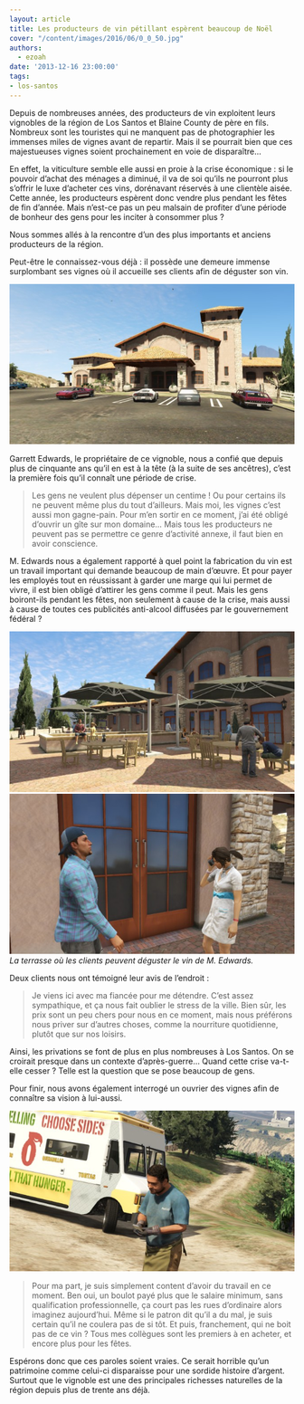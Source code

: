 ```yaml
---
layout: article
title: Les producteurs de vin pétillant espèrent beaucoup de Noël
cover: "/content/images/2016/06/0_0_50.jpg"
authors:
  - ezoah
date: '2013-12-16 23:00:00'
tags:
- los-santos
---
```


Depuis de nombreuses années, des producteurs de vin exploitent leurs vignobles de la région de Los Santos et Blaine County de père en fils. Nombreux sont les touristes qui ne manquent pas de photographier les immenses miles de vignes avant de repartir. Mais il se pourrait bien que ces majestueuses vignes soient prochainement en voie de disparaître…

En effet, la viticulture semble elle aussi en proie à la crise économique : si le pouvoir d’achat des ménages a diminué, il va de soi qu’ils ne pourront plus s’offrir le luxe d’acheter ces vins, dorénavant réservés à une clientèle aisée. Cette année, les producteurs espèrent donc vendre plus pendant les fêtes de fin d’année. Mais n’est-ce pas un peu malsain de profiter d’une période de bonheur des gens pour les inciter à consommer plus ?

Nous sommes allés à la rencontre d’un des plus importants et anciens producteurs de la région.

Peut-être le connaissez-vous déjà : il possède une demeure immense surplombant ses vignes où il accueille ses clients afin de déguster son vin.

![](/content/images/2016/06/0_0_51.jpg)

Garrett Edwards, le propriétaire de ce vignoble, nous a confié que depuis plus de cinquante ans qu’il en est à la tête (à la suite de ses ancêtres), c’est la première fois qu’il connaît une période de crise.

> Les gens ne veulent plus dépenser un centime ! Ou pour certains ils ne peuvent même plus du tout d’ailleurs. Mais moi, les vignes c’est aussi mon gagne-pain. Pour m’en sortir en ce moment, j’ai été obligé d’ouvrir un gîte sur mon domaine… Mais tous les producteurs ne peuvent pas se permettre ce genre d’activité annexe, il faut bien en avoir conscience.

M. Edwards nous a également rapporté à quel point la fabrication du vin est un travail important qui demande beaucoup de main d’œuvre. Et pour payer les employés tout en réussissant à garder une marge qui lui permet de vivre, il est bien obligé d’attirer les gens comme il peut. Mais les gens boiront-ils pendant les fêtes, non seulement à cause de la crise, mais aussi à cause de toutes ces publicités anti-alcool diffusées par le gouvernement fédéral ?

![](/content/images/2016/06/0_0_53.jpg)
![La terrasse où les clients peuvent déguster le vin de M. Edwards.](/content/images/2016/06/0_0_54.jpg)
_La terrasse où les clients peuvent déguster le vin de M. Edwards._

Deux clients nous ont témoigné leur avis de l’endroit :

> Je viens ici avec ma fiancée pour me détendre. C’est assez sympathique, et ça nous fait oublier le stress de la ville. Bien sûr, les prix sont un peu chers pour nous en ce moment, mais nous préférons nous priver sur d’autres choses, comme la nourriture quotidienne, plutôt que sur nos loisirs.

Ainsi, les privations se font de plus en plus nombreuses à Los Santos. On se croirait presque dans un contexte d’après-guerre… Quand cette crise va-t-elle cesser ? Telle est la question que se pose beaucoup de gens.

Pour finir, nous avons également interrogé un ouvrier des vignes afin de connaître sa vision à lui-aussi.

![](/content/images/2016/06/0_0_55.jpg)

> Pour ma part, je suis simplement content d’avoir du travail en ce moment. Ben oui, un boulot payé plus que le salaire minimum, sans qualification professionnelle, ça court pas les rues d’ordinaire alors imaginez aujourd’hui. Même si le patron dit qu’il a du mal, je suis certain qu’il ne coulera pas de si tôt. Et puis, franchement, qui ne boit pas de ce vin ? Tous mes collègues sont les premiers à en acheter, et encore plus pour les fêtes.

Espérons donc que ces paroles soient vraies. Ce serait horrible qu’un patrimoine comme celui-ci disparaisse pour une sordide histoire d’argent. Surtout que le vignoble est une des principales richesses naturelles de la région depuis plus de trente ans déjà.